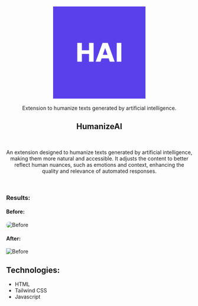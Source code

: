 <p align="center">
  <img width="250" alt="Dark Reader's mascot" src="./assets/HAI.png">
</p>
<p align="center">Extension to humanize texts generated by artificial intelligence.</p>
<h2 align="center">HumanizeAI</h2>
<br/>
<p align="center">An extension designed to humanize texts generated by artificial intelligence, making them more natural and accessible. It adjusts the content to better reflect human nuances, such as emotions and context, enhancing the quality and relevance of automated responses.
</p>
<br/>

### Results:
#### Before:
<img alt="Before" src="https://github.com/icarodredd/HumanizeAI/assets/78151906/dee1355d-776b-453a-9d65-040a7abfd160" style="border-radius:16px">

#### After: 
<img alt="Before" src="https://github.com/icarodredd/HumanizeAI/assets/78151906/702a9965-a4bf-41f8-a639-4996d21f26f7" style="border radius:16px">

<br/>

## Technologies:
- HTML
- Tailwind CSS
- Javascript
